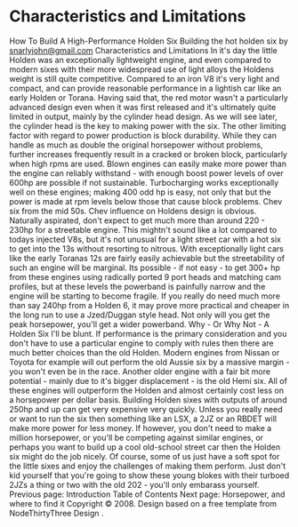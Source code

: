 # Characteristics and Limitations

How To Build A High-Performance Holden Six
Building the hot holden six
by snarlyjohn@gmail.com
Characteristics and Limitations
In it's day the little Holden was an exceptionally lightweight
engine, and even compared to modern sixes with their more widespread
use of light alloys the Holdens weight is still quite competitive.
Compared to an iron V8 it's very light and compact, and can provide
reasonable performance in a lightish car
like an early Holden or Torana. Having said that, the red motor
wasn't a particularly advanced design even when it was first
released and it's ultimately quite limited in output, mainly by the
cylinder head design. As we will see later, the cylinder head is
the key to making power with the six. The other limiting factor
with regard to power production is block durability. While they can
handle as much as double the original horsepower without problems,
further increases frequently result in a cracked or broken block,
particularly when high rpms are used. Blown engines can easily make
more power than the engine can reliably withstand - with enough
boost power levels of over 600hp are possible if not sustainable.
Turbocharging works exceptionally well on these engines; making 400
odd hp is easy, not only that but the power is made at rpm levels
below those that cause block problems.
Chev six from the mid 50s. Chev influence on Holdens design is obvious.
Naturally aspirated, don't expect to get much more than around
220 - 230hp for a streetable engine. This mightn't sound like a lot
compared to todays injected V8s, but it's not unusual for a light
street car with a hot six to get into the 13s without resorting to
nitrous. With exceptionally light cars like the early Toranas 12s
are fairly easily achievable but the streetability of such an
engine will be marginal. Its possible - if not easy - to get 300+
hp from these engines using radically ported 9 port heads and
matching cam profiles, but at these levels the powerband is
painfully narrow and the engine will be starting to become fragile.
If you really do need much more than say 240hp from a Holden 6, it
may prove more practical and cheaper in the long run to use a
Jzed/Duggan style head. Not only will you get the peak horsepower,
you'll get a wider powerband.
Why - Or Why Not - A Holden Six
I'll be blunt. If performance is the primary consideration and
you don't have to use a particular engine to comply with rules then
there are much better choices than the old Holden. Modern engines
from Nissan or Toyota for example will out perform the old Aussie
six by a massive margin - you won't even be in the race. Another
older engine with a fair bit more potential - mainly due to it's
bigger displacement - is the old Hemi six. All of these engines
will outperform the Holden and almost certainly cost less on a
horsepower per dollar basis. Building Holden sixes with outputs
of around 250hp and up can get very expensive very quickly. Unless you
really need or want to run the six then something like an LSX, a 2JZ or an RBDET
will make more power for less money. If however, you don't need to make a
million horsepower, or you'll be competing against similar engines,
or perhaps you want to build up a cool old-school street car then
the Holden six might do the job nicely. Of course, some of us just have
a soft spot for the little sixes and enjoy the challenges of making them
perform. Just don't kid yourself
that you're going to show these young blokes with their turboed
2JZs a thing or two with the old 202 - you'll only embarass
yourself.
Previous page: Introduction
Table of Contents
Next page: Horsepower, and where to find it
Copyright © 2008. Design
based on a free template from
NodeThirtyThree
Design
.